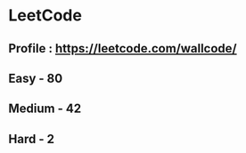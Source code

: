 # LeetCode

## Profile : https://leetcode.com/wallcode/

## Easy - 80

## Medium - 42

## Hard - 2 
